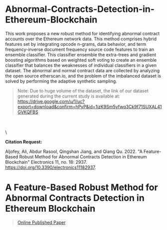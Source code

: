# Abnormal-Contracts-Detection-in-Ethereum-Blockchain

This work proposes a new robust method for identifying abnormal contract accounts over the Ethereum network data. This method comprises hybrid features set by integrating opcode n-grams, data behavior, and term frequency-inverse document frequency source code features to train an ensemble classifier. This classifier ensemble the extra-trees and gradient boosting algorithms based on weighted soft voting to create an ensemble classifier that balances the weaknesses of individual classifiers in a given dataset. The abnormal and normal contract data are collected by analyzing the open source etherscan.io, and the problem of the imbalanced dataset is solved by performing the adaptive synthetic sampling. 


> Note: Due to huge volume of the dataset, the link of our dataset generated during the current study is available at:
https://drive.google.com/u/1/uc?export=download&confirm=hPyP&id=1izK9Sm5yfwq3Ck9f71SUXAL41GVKQFBS

\
\
\


**Citation Request:** 

Aljofey, Ali, Abdur Rasool, Qingshan Jiang, and Qiang Qu. 2022. "A Feature-Based Robust Method for Abnormal Contracts Detection in Ethereum Blockchain" Electronics 11, no. 18: 2937. https://doi.org/10.3390/electronics11182937.




# A Feature-Based Robust Method for Abnormal Contracts Detection in Ethereum Blockchain



>[Online Published Paper](https://www.researchgate.net/publication/363655587_A_Feature-Based_Robust_Method_for_Abnormal_Contracts_Detection_in_Ethereum_Blockchain) 

